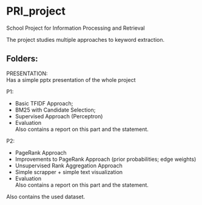 # PRI_project
School Project for Information Processing and Retrieval

The project studies multiple approaches to keyword extraction.

## Folders:

PRESENTATION:  
Has a simple pptx presentation of the whole project
  
  
P1:
- Basic TFIDF Approach;  
- BM25  with Candidate Selection;  
- Supervised Approach (Perceptron)  
- Evaluation  
Also contains a report on this part and the statement.  

P2:  
- PageRank Approach  
- Improvements to PageRank Approach (prior probabilities; edge weights)  
- Unsupervised Rank Aggregation Approach     
- Simple scrapper + simple text visualization  
- Evaluation  
Also contains a report on this part and the statement.  


Also contains the used dataset.  
